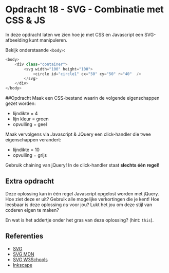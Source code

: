 # Opdracht 18 - SVG - Combinatie met CSS & JS
In deze opdracht laten we zien hoe je met CSS en Javascript een SVG-afbeelding kunt manipuleren.

Bekijk onderstaande `<body>`:
```javascript
<body>
    <div class="container">
        <svg width="100" height="100">
            <circle id="circle1" cx="50" cy="50" r="40"  />
        </svg>
    </div>
</body>
```

##Opdracht
Maak een CSS-bestand waarin de volgende eigenschappen gezet worden:
  * lijndikte = 4 
  * lijn kleur = groen
  * opvulling = geel
  
Maak vervolgens via Javascript & JQuery een click-handler die twee eigenschappen verandert:
  * lijndikte = 10
  * opvulling = grijs
  
Gebruik chaining van jQuery! In de click-handler staat **slechts één regel**!

## Extra opdracht

Deze oplossing kan in één regel Javascript opgelost worden met jQuery. Hoe ziet deze er uit? Gebruik alle 
mogelijke verkortingen die je kent! Hoe leesbaar is deze oplossing *nu* voor jou? Lukt het jou om deze stijl van 
coderen eigen te maken?  

En wat is het addertje
onder het gras van deze oplossing? (hint: `this`).  

## Referenties
  * [SVG](https://nl.wikipedia.org/wiki/Scalable_Vector_Graphics)
  * [SVG MDN](https://developer.mozilla.org/nl/docs/Web/SVG)
  * [SVG W3Schools](https://www.w3schools.com/graphics/svg_intro.asp)
  * [Inkscape](https://inkscape.org/)
